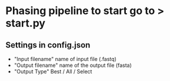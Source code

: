# Phasing pipeline to start go to > start.py
## Settings in config.json
* "Input filename" name of input file (.fastq)
* "Output filename" name of the output file (fasta)
* "Output Type" Best / All / Select
